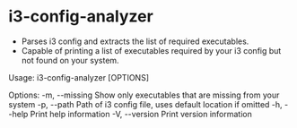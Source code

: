 # i3-config-analyzer
- Parses i3 config and extracts the list of required executables.
- Capable of printing a list of executables required by your i3 config but not found on your system.

Usage: i3-config-analyzer [OPTIONS]

Options:
  -m, --missing                Show only executables that are missing from your system
  -p, --path <I3 CONFIG FILE>  Path of i3 config file, uses default location if omitted
  -h, --help                   Print help information
  -V, --version                Print version information
